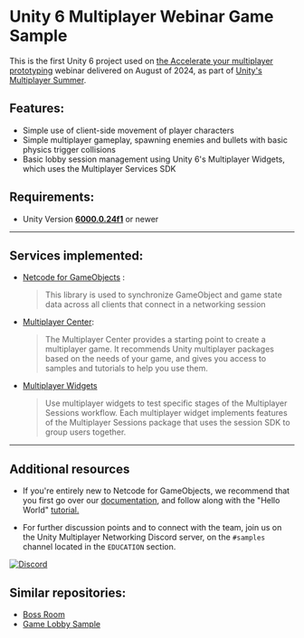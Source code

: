 # **Unity 6 Multiplayer Webinar Game Sample**

This is the first Unity 6 project used on [the Accelerate your multiplayer prototyping](https://unity.com/resources/accelerate-your-multiplayer-prototyping-with-unity-6) webinar delivered on August of 2024, as part of [Unity's Multiplayer Summer](https://unity.com/blog/games/multiplayer-summer).

## **Features:** 
  * Simple use of client-side movement of player characters
  * Simple multiplayer gameplay, spawning enemies and bullets with basic physics trigger collisions
  * Basic lobby session management using Unity 6's Multiplayer Widgets, which uses the Multiplayer Services SDK

## **Requirements:** 
 - Unity Version [**6000.0.24f1**](https://unity3d.com/get-unity/download) or newer

---------------
## **Services implemented:**
  * [Netcode for GameObjects](https://unity.com/products/netcode) :
    >This library is used to synchronize GameObject and game state data across all clients that connect in a networking session

  * [Multiplayer Center](https://docs.unity3d.com/6000.0/Documentation/Manual/multiplayer-center.html):
    >The Multiplayer Center provides a starting point to create a multiplayer game. It recommends Unity multiplayer packages based on the needs of your game, and gives you access to samples and tutorials to help you use them.

  * [Multiplayer Widgets](https://docs.unity3d.com/Packages/com.unity.multiplayer.widgets@1.0/manual/get-started-learn-widgets.html)
    > Use multiplayer widgets to test specific stages of the Multiplayer Sessions workflow. Each multiplayer widget implements features of the Multiplayer Sessions package that uses the session SDK to group users together.

---------------
## **Additional resources**
  * If you're entirely new to Netcode for GameObjects, we recommend that you first go over our [documentation](https://docs-multiplayer.unity3d.com/), and follow along with the "Hello World" [tutorial.](https://docs-multiplayer.unity3d.com/netcode/current/tutorials/helloworld)

  * For further discussion points and to connect with the team, join us on the Unity Multiplayer Networking Discord server, on the `#samples` channel located in the `EDUCATION` section.

[![Discord](https://img.shields.io/discord/449263083769036810.svg?label=discord&logo=discord&color=informational)](https://discord.gg/FM8SE9E)

## **Similar repositories:**
 - [Boss Room](https://github.com/Unity-Technologies/com.unity.multiplayer.samples.coop)
 - [Game Lobby Sample](https://github.com/Unity-Technologies/com.unity.services.samples.game-lobby)
